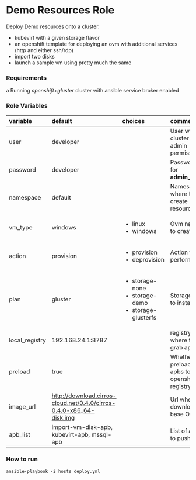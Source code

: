 # Demo Resources Role

Deploy Demo resources onto a cluster.

- kubevirt with a given storage flavor
- an openshift template for deploying an ovm with additional services (http and either ssh/rdp)
- import two disks
- launch a sample vm using pretty much the same

### Requirements

a Running *openshift+gluster* cluster with ansible service broker enabled


### Role Variables
| variable       | default           |choices           | comments  |
|:-------------|:-------------|:----------|:----------|
|user|developer||User with cluster-admin permissions.|
|password|developer||Password for **admin_user**.|
|namespace|default | |Namespace where to create resources.|
|vm_type|windows |<ul><li>linux</li><li>windows</li></ul>|Ovm name to create.|
|action|provision| <ul><li>provision</li><li>deprovision</li></ul>|Action to perform.|
|plan | gluster | <ul><li>storage-none</li><li>storage-demo</li><li>storage-glusterfs</li></ul> | Storage role to install|
|local_registry|192.168.24.1:8787||registry where to grab apbs|
|preload|true||Whether to preload apbs to openshift registry|
|image_url|http://download.cirros-cloud.net/0.4.0/cirros-0.4.0-x86_64-disk.img||Url where to download base OS|
|apb_list|import-vm-disk-apb, kubevirt-apb, mssql-apb||List of apbs to push|

### How to run

```
ansible-playbook -i hosts deploy.yml
```
